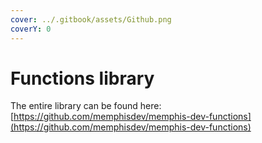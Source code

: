 ```yaml
---
cover: ../.gitbook/assets/Github.png
coverY: 0
---
```


# Functions library

The entire library can be found here: [https://github.com/memphisdev/memphis-dev-functions](https://github.com/memphisdev/memphis-dev-functions)
